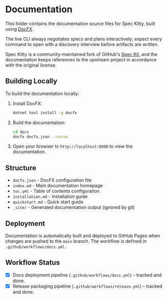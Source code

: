 # Documentation

This folder contains the documentation source files for Spec Kitty, built using [DocFX](https://dotnet.github.io/docfx/).

The live CLI always negotiates specs and plans interactively; expect every command to open with a discovery interview before artifacts are written.

Spec Kitty is a community-maintained fork of GitHub's [Spec Kit](https://github.com/github/spec-kit), and the documentation keeps references to the upstream project in accordance with the original license.

## Building Locally

To build the documentation locally:

1. Install DocFX:
   ```bash
   dotnet tool install -g docfx
   ```

2. Build the documentation:
   ```bash
   cd docs
   docfx docfx.json --serve
   ```

3. Open your browser to `http://localhost:8080` to view the documentation.

## Structure

- `docfx.json` - DocFX configuration file
- `index.md` - Main documentation homepage
- `toc.yml` - Table of contents configuration
- `installation.md` - Installation guide
- `quickstart.md` - Quick start guide
- `_site/` - Generated documentation output (ignored by git)

## Deployment

Documentation is automatically built and deployed to GitHub Pages when changes are pushed to the `main` branch. The workflow is defined in `.github/workflows/docs.yml`.

## Workflow Status

- [x] Docs deployment pipeline (`.github/workflows/docs.yml`) – tracked and done.
- [x] Release packaging pipeline (`.github/workflows/release.yml`) – tracked and done.
